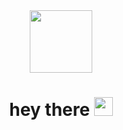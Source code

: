 <div id="header" align="center">
  <img src="https://media.giphy.com/media/uq1QEVIXxMh4k/giphy.gif" width="100"/>
<div id="badges">
  <img src="https://komarev.com/ghpvc/?username=Nikita-Titkov&style=flat-square&color=blue" alt=""/>
  <h1>
  hey there
  <img src="https://media.giphy.com/media/9sZCJSFb7S9C2pkAoA/giphy.gif" width="30px"/>
</h1>
